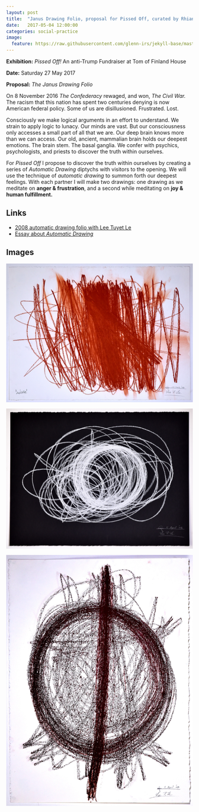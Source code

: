 ```yaml
---
layout: post
title:  "Janus Drawing Folio, proposal for Pissed Off, curated by Rhiannon Aarons"
date:   2017-05-04 12:00:00
categories: social-practice
image:
  feature: https://raw.githubusercontent.com/glenn-irs/jekyll-base/master/_images/autodraw/AutoDraw-GZ-LTL-06-080324a.JPG
---
```


**Exhibition:** *Pissed Off!* An anti-Trump Fundraiser at Tom of Finland House

**Date:** Saturday 27 May 2017

**Proposal:** *The Janus Drawing Folio*

On 8 November 2016 *The Confederacy* rewaged, and won, *The Civil War.* The racism that this nation has spent two centuries denying is now American federal policy. Some of us are disillusioned. Frustrated. Lost.

Consciously we make logical arguments in an effort to understand. We strain to apply logic to lunacy. Our minds are vast. But our consciousness only accesses a small part of all that we are. Our deep brain knows more than we can access. Our old, ancient, mammalian brain holds our deepest emotions. The brain stem. The basal ganglia. We confer with psychics, psychologists, and priests to discover the truth within ourselves.

For *Pissed Off* I propose to discover the truth within ourselves by creating a series of *Automatic Drawing* diptychs with visitors to the opening. We will use the technique of *automatic drawing* to summon forth our deepest feelings. With each partner I will make two drawings: one drawing as we meditate on **anger & frustration**, and a second while meditating on **joy & human fulfillment.** 

## Links

* [2008 automatic drawing folio with Lee Tuyet Le](http://glenn.zucman.com/automatic-drawing/)
* [Essay about *Automatic Drawing*](http://agentof.ch/aos/concerning-the-spiritual-in-art/)

## Images

![](https://raw.githubusercontent.com/glenn-irs/jekyll-base/master/_images/autodraw/AutoDraw-GZ-LTL-06-080324a.JPG)

![](https://raw.githubusercontent.com/glenn-irs/jekyll-base/master/_images/autodraw/AutoDraw-GZ-LTL-08-080405b.JPG)

![](https://raw.githubusercontent.com/glenn-irs/jekyll-base/master/_images/autodraw/AutoDraw-GZ-LTL-09-080405c.JPG)
